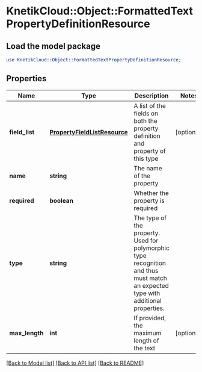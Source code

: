 # KnetikCloud::Object::FormattedTextPropertyDefinitionResource

## Load the model package
```perl
use KnetikCloud::Object::FormattedTextPropertyDefinitionResource;
```

## Properties
Name | Type | Description | Notes
------------ | ------------- | ------------- | -------------
**field_list** | [**PropertyFieldListResource**](PropertyFieldListResource.md) | A list of the fields on both the property definition and property of this type | [optional] 
**name** | **string** | The name of the property | 
**required** | **boolean** | Whether the property is required | 
**type** | **string** | The type of the property. Used for polymorphic type recognition and thus must match an expected type with additional properties. | 
**max_length** | **int** | If provided, the maximum length of the text | [optional] 

[[Back to Model list]](../README.md#documentation-for-models) [[Back to API list]](../README.md#documentation-for-api-endpoints) [[Back to README]](../README.md)


